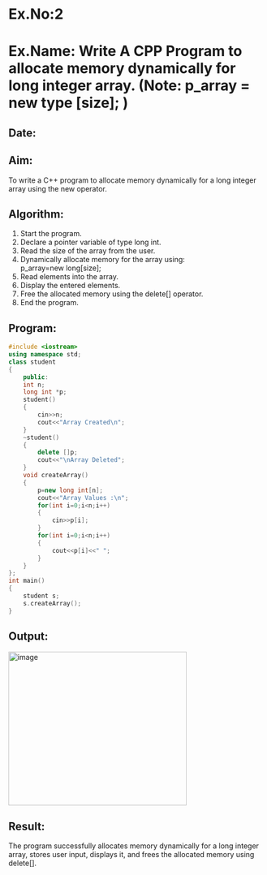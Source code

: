 # Ex.No:2
# Ex.Name: Write A CPP Program to allocate memory dynamically for long integer array. (Note: p_array = new type [size]; )
## Date:
## Aim:
To write a C++ program to allocate memory dynamically for a long integer array using the new operator.

## Algorithm:
1. Start the program.
2. Declare a pointer variable of type long int.
3. Read the size of the array from the user.
4. Dynamically allocate memory for the array using: p_array=new long[size];
5. Read elements into the array.
6. Display the entered elements.
7. Free the allocated memory using the delete[] operator.
8. End the program.




## Program:
```cpp
#include <iostream>
using namespace std; 
class student 
{
    public:
    int n;
    long int *p;
    student()
    {
        cin>>n;
        cout<<"Array Created\n";
    }
    ~student()
    {
        delete []p;
        cout<<"\nArray Deleted";
    }
    void createArray()
    {
        p=new long int[n];
        cout<<"Array Values :\n";
        for(int i=0;i<n;i++)
        {
            cin>>p[i];
        }
        for(int i=0;i<n;i++)
        {
            cout<<p[i]<<" ";
        }
    }
};
int main()
{
    student s;
    s.createArray();
}
```


## Output:
<img width="351" height="303" alt="image" src="https://github.com/user-attachments/assets/9ab6d37a-1d08-4add-b833-7b188897ec64" />



## Result:
The program successfully allocates memory dynamically for a long integer array, stores user input, displays it, and frees the allocated memory using delete[].
